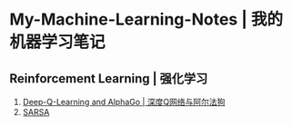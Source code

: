 # My-Machine-Learning-Notes | 我的机器学习笔记


## Reinforcement Learning | 强化学习
1. [Deep-Q-Learning and AlphaGo | 深度Q网络与阿尔法狗](pages/rl/dqn.md)
2. [SARSA](pages/rl/sarsa.md)